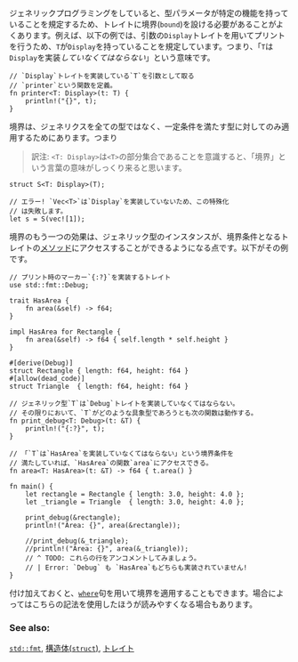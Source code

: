<!-- When working with generics, the type parameters often must use traits as *bounds* to
stipulate what functionality a type implements. For example, the following
example uses the trait `Display` to print and so it requires `T` to be bound
by `Display`; that is, `T` *must* implement `Display`. -->
ジェネリックプログラミングをしていると、型パラメータが特定の機能を持っていることを規定するため、トレイトに境界(`bound`)を設ける必要があることがよくあります。例えば、以下の例では、引数の`Display`トレイトを用いてプリントを行うため、`T`が`Display`を持っていることを規定しています。つまり、「`T`は`Display`を実装*していなくてはならない*」という意味です。

``` rust,ignore
// `Display`トレイトを実装している`T`を引数として取る
// `printer`という関数を定義。
fn printer<T: Display>(t: T) {
    println!("{}", t);
}
```

<!-- Bounding restricts the generic to types that conform to the bounds. That is: -->
境界は、ジェネリクスを全ての型ではなく、一定条件を満たす型に対してのみ適用するためにあります。つまり

> 訳注: `<T: Display>`は`<T>`の部分集合であることを意識すると、「境界」という言葉の意味がしっくり来ると思います。

``` rust,ignore
struct S<T: Display>(T);

// エラー! `Vec<T>`は`Display`を実装していないため、この特殊化
// は失敗します。
let s = S(vec![1]);
```

<!-- Another effect of bounding is that generic instances are allowed to access the
[methods] of traits specified in the bounds. For example: -->
境界のもう一つの効果は、ジェネリック型のインスタンスが、境界条件となるトレイトの[メソッド][methods]にアクセスすることができるようになる点です。以下がその例です。

``` rust,editable
// プリント時のマーカー`{:?}`を実装するトレイト
use std::fmt::Debug;

trait HasArea {
    fn area(&self) -> f64;
}

impl HasArea for Rectangle {
    fn area(&self) -> f64 { self.length * self.height }
}

#[derive(Debug)]
struct Rectangle { length: f64, height: f64 }
#[allow(dead_code)]
struct Triangle  { length: f64, height: f64 }

// ジェネリック型`T`は`Debug`トレイトを実装していなくてはならない。
// その限りにおいて、`T`がどのような具象型であろうとも次の関数は動作する。
fn print_debug<T: Debug>(t: &T) {
    println!("{:?}", t);
}

// 「`T`は`HasArea`を実装していなくてはならない」という境界条件を
// 満たしていれば、`HasArea`の関数`area`にアクセスできる。
fn area<T: HasArea>(t: &T) -> f64 { t.area() }

fn main() {
    let rectangle = Rectangle { length: 3.0, height: 4.0 };
    let _triangle = Triangle  { length: 3.0, height: 4.0 };

    print_debug(&rectangle);
    println!("Area: {}", area(&rectangle));

    //print_debug(&_triangle);
    //println!("Area: {}", area(&_triangle));
    // ^ TODO: これらの行をアンコメントしてみましょう。
    // | Error: `Debug` も `HasArea`もどちらも実装されていません!
}

```

<!-- As an additional note, [`where`][where] clauses can also be used to apply bounds in
some cases to be more expressive. -->
付け加えておくと、[`where`][where]句を用いて境界を適用することもできます。場合によってはこちらの記法を使用したほうが読みやすくなる場合もあります。

### See also:

[`std::fmt`][fmt], [構造体(`struct`)][structs], [トレイト][traits]

[fmt]: ../hello/print.html
[methods]: ../fn/methods.html
[structs]: ../custom_types/structs.html
[traits]: ../trait.html
[where]: ../generics/where.html
